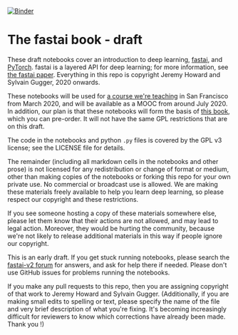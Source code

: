 [![Binder](https://mybinder.org/badge_logo.svg)](https://mybinder.org/v2/gh/fastai/fastbook/master)

# The fastai book - draft

These draft notebooks cover an introduction to deep learning, [fastai](https://docs.fast.ai/), and [PyTorch](https://pytorch.org/). fastai is a layered API for deep learning; for more information, see [the fastai paper](https://www.mdpi.com/2078-2489/11/2/108). Everything in this repo is copyright Jeremy Howard and Sylvain Gugger, 2020 onwards.

These notebooks will be used for [a course we're teaching](https://www.usfca.edu/data-institute/certificates/deep-learning-part-one) in San Francisco from March 2020, and will be available as a MOOC from around July 2020. In addition, our plan is that these notebooks will form the basis of [this book](https://www.amazon.com/Deep-Learning-Coders-fastai-PyTorch/dp/1492045527), which you can pre-order. It will not have the same GPL restrictions that are on this draft.

The code in the notebooks and python `.py` files is covered by the GPL v3 license; see the LICENSE file for details.

The remainder (including all markdown cells in the notebooks and other prose) is not licensed for any redistribution or change of format or medium, other than making copies of the notebooks or forking this repo for your own private use. No commercial or broadcast use is allowed. We are making these materials freely available to help you learn deep learning, so please respect our copyright and these restrictions.

If you see someone hosting a copy of these materials somewhere else, please let them know that their actions are not allowed, and may lead to legal action. Moreover, they would be hurting the community, because we're not likely to release additional materials in this way if people ignore our copyright.

This is an early draft. If you get stuck running notebooks, please search the [fastai-v2 forum](https://forums.fast.ai/c/fastai-users/fastai-v2) for answers, and ask for help there if needed. Please don't use GitHub issues for problems running the notebooks.

If you make any pull requests to this repo, then you are assigning copyright of that work to Jeremy Howard and Sylvain Gugger. (Additionally, if you are making small edits to spelling or text, please specify the name of the file and very brief description of what you're fixing. It's becoming increasingly difficult for reviewers to know which corrections have already been made. Thank you !)
